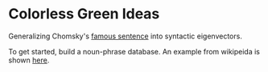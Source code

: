 Colorless Green Ideas
=====================

Generalizing Chomsky's [famous sentence](http://en.wikipedia.org/wiki/Colorless_green_ideas_sleep_furiously) into syntactic eigenvectors.

To get started, build a noun-phrase database. An example from wikipeida is shown [here](wiki_dump/).

